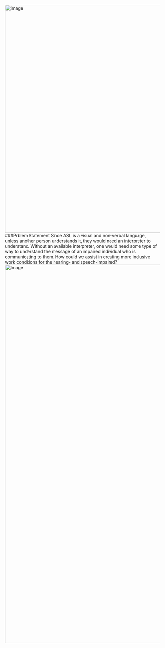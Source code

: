 
<img width="739" alt="image" src="https://github.com/TiffanyWilkins/American-Sign-Language-Recognition-Modeling/assets/54362628/5f502886-7053-400a-9557-736822785d91">
###Prblem Statement
Since ASL is a visual and non-verbal language, unless another person understands it, they would need an interpreter to understand.
Without an available interpreter, one would need some type of way to understand the message of an impaired individual who is communicating to them.
How could we assist in creating more inclusive work conditions for the hearing- and speech-impaired? 
<img width="1227" alt="image" src="https://github.com/TiffanyWilkins/American-Sign-Language-Recognition-Modeling/assets/54362628/f16eb92a-5a7f-4b48-a352-82768ae543cf">

